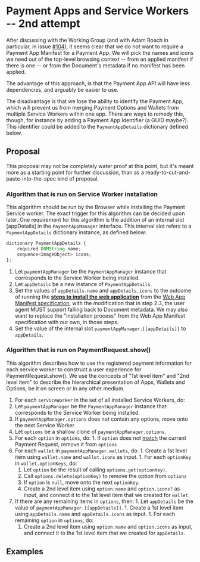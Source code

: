 # Payment Apps and Service Workers -- 2nd attempt

After discussing with the Working Group (and with Adam Roach in particular, in issue [#104](https://github.com/w3c/webpayments-payment-apps-api/pull/104)), it seems clear that we do not want to require a Payment App Manifest for a Payment App. We will pick the names and icons we need out of the top-level browsing context -- from an applied manifest if there is one -- or from the Document's metadata if no manifest has been applied.

The advantage of this approach, is that the Payment App API will have less dependencies, and arguably be easier to use.

The disadvantage is that we lose the ability to identify the Payment App, which will prevent us from merging Payment Options and Wallets from multiple Service Workers within one app. There are ways to remedy this, though, for instance by adding a Payment App Identifier (a GUID maybe?). This identifier could be added to the `PaymentAppDetails` dictionary defined below.


## Proposal

This proposal may not be completely water proof at this point, but it's meant more as a starting point for further discussion, than as a ready-to-cut-and-paste-into-the-spec kind of proposal.


### Algorithm that is run on Service Worker installation

This algorithm should be run by the Browser while installing the Payment Service worker. The exact trigger for this algorithm can be decided upon later. One requirement for this algorithm is the addition of an internal slot [appDetails] in the `PaymentAppManager` interface. This internal slot refers to a `PaymentAppDetails` dictionary instance, as defined below:

```javascript
dictionary PaymentAppDetails {
    required DOMString name;
    sequence<ImageObject> icons;
};
```

1. Let `paymentAppManager` be the `PaymentAppManager` instance that corresponds to the Service Worker being installed.
1. Let `appDetails` be a new instance of `PaymentAppDetails`.
1. Set the values of `appDetails.name` and `appDetails.icons` to the outcome of running the [**steps to install the web application**](https://w3c.github.io/manifest/#dfn-steps-to-install-the-web-application) from the [Web App Manifest specification](https://w3c.github.io/manifest/), with the modification that in step 2.3, the user agent MUST support falling back to Document metadata. We may also want to replace the "installation process" from the Web App Manifest specification with our own, in those steps.
1. Set the value of the internal slot `paymentAppManager.[[appDetails]]` to `appDetails`.


### Algorithm that is run on PaymentRequest.show()

This algorithm describes how to use the registered payment information for each service worker to construct a user experience for PaymentRequest.show(). We use the concepts of "1st level item" and "2nd level item" to describe the hierarchical presentation of Apps, Wallets and Options, be it on screen or in any other medium.

1. For each `serviceWorker` in the set of all installed Service Workers, do:
  1. Let `paymentAppManager` be the `PaymentAppManager` instance that corresponds to the Service Worker being installed.
  1. If `paymentAppManager.options` does not contain any options, move onto the next Service Worker.
  1. Let `options` be a shallow clone of `paymentAppManager.options`.
  1. For each `option` in `options`, do:
    1. If `option` does not [match](https://w3c.github.io/webpayments-payment-apps-api/#matching) the current Payment Request, remove it from `options`
  1. For each `wallet` in `paymentAppManager.wallets`, do:
    1. Create a 1st level item using `wallet.name` and `wallet.icons` as input.
    1. For each `optionKey` in `wallet.optionKeys`, do:
      1. Let `option` be the result of calling `options.get(optionKey)`.
      1. Call `options.delete(optionKey)` to remove the option from `options`
      1. If `option` is `null`, move onto the next `optionKey`.
      1. Create a 2nd level item using `option.name` and `option.icons?` as input, and connect it to the 1st level item that we created for `wallet`.
  1. If there are any remaining items in `options`, then:
    1. Let `appDetails` be the value of `paymentAppManager.[[appDetails]]`.
    1. Create a 1st level item using `appDetails.name` and `appDetails.icons` as input.
    1. For each remaining `option` in `options`, do:
      1. Create a 2nd level item using `option.name` and `option.icons` as input, and connect it to the 1st level item that we created for `appDetails`.


## Examples
